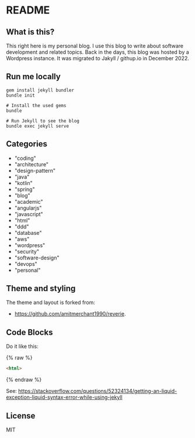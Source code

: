 README
======

## What is this?

This right here is my personal blog.
I use this blog to write about software development and related topics.
Back in the days, this blog was hosted by a Wordpress instance.
It was migrated to Jakyll / githup.io in December 2022.

## Run me locally

    gem install jekyll bundler
    bundle init
 
    # Install the used gems
    bundle

    # Run Jekyll to see the blog
    bundle exec jekyll serve

## Categories

- "coding"
- "architecture"
- "design-pattern" 
- "java"
- "kotlin" 
- "spring"
- "blog" 
- "academic" 
- "angularjs"
- "javascript"
- "html"
- "ddd"
- "database"
- "aws"
- "wordpress"
- "security"
- "software-design" 
- "devops"
- "personal" 

## Theme and styling

The theme and layout is forked from:

- https://github.com/amitmerchant1990/reverie.

## Code Blocks

Do it like this:

{% raw %}
```html
<html>
```
{% endraw %}

See: https://stackoverflow.com/questions/52324134/getting-an-liquid-exception-liquid-syntax-error-while-using-jekyll

## License

MIT
